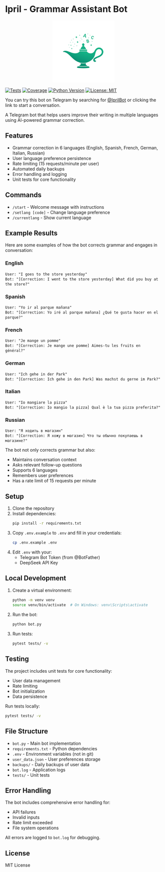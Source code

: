 # Ipril - Grammar Assistant Bot

<div align="center">
  <img src="https://raw.githubusercontent.com/imansprn/ipril/main/assets/logo.png" alt="Ipril Logo" width="200"/>
</div>

[![Tests](https://github.com/imansprn/ipril/actions/workflows/bot.yml/badge.svg)](https://github.com/imansprn/ipril/actions/workflows/bot.yml)
[![Coverage](https://codecov.io/gh/imansprn/ipril/branch/main/graph/badge.svg)](https://codecov.io/gh/imansprn/ipril)
[![Python Version](https://img.shields.io/badge/python-3.10-blue.svg)](https://www.python.org/downloads/)
[![License: MIT](https://img.shields.io/badge/License-MIT-yellow.svg)](https://opensource.org/licenses/MIT)

You can try this bot on Telegram by searching for [@IprilBot](https://t.me/IprilBot) or clicking the link to start a conversation.

A Telegram bot that helps users improve their writing in multiple languages using AI-powered grammar correction.

## Features

- Grammar correction in 6 languages (English, Spanish, French, German, Italian, Russian)
- User language preference persistence
- Rate limiting (15 requests/minute per user)
- Automated daily backups
- Error handling and logging
- Unit tests for core functionality

## Commands

- `/start` - Welcome message with instructions
- `/setlang [code]` - Change language preference
- `/currentlang` - Show current language

## Example Results

Here are some examples of how the bot corrects grammar and engages in conversation:

### English
```
User: "I goes to the store yesterday"
Bot: "[Correction: I went to the store yesterday] What did you buy at the store?"
```

### Spanish
```
User: "Yo ir al parque mañana"
Bot: "[Correction: Yo iré al parque mañana] ¿Qué te gusta hacer en el parque?"
```

### French
```
User: "Je mange un pomme"
Bot: "[Correction: Je mange une pomme] Aimes-tu les fruits en général?"
```

### German
```
User: "Ich gehe in der Park"
Bot: "[Correction: Ich gehe in den Park] Was machst du gerne im Park?"
```

### Italian
```
User: "Io mangiare la pizza"
Bot: "[Correction: Io mangio la pizza] Qual è la tua pizza preferita?"
```

### Russian
```
User: "Я ходить в магазин"
Bot: "[Correction: Я хожу в магазин] Что ты обычно покупаешь в магазине?"
```

The bot not only corrects grammar but also:
- Maintains conversation context
- Asks relevant follow-up questions
- Supports 6 languages
- Remembers user preferences
- Has a rate limit of 15 requests per minute

## Setup

1. Clone the repository
2. Install dependencies:
   ```bash
   pip install -r requirements.txt
   ```
3. Copy `.env.example` to `.env` and fill in your credentials:
   ```bash
   cp .env.example .env
   ```
4. Edit `.env` with your:
   - Telegram Bot Token (from @BotFather)
   - DeepSeek API Key

## Local Development

1. Create a virtual environment:
   ```bash
   python -m venv venv
   source venv/bin/activate  # On Windows: venv\Scripts\activate
   ```

2. Run the bot:
   ```bash
   python bot.py
   ```

3. Run tests:
   ```bash
   pytest tests/ -v
   ```

## Testing

The project includes unit tests for core functionality:
- User data management
- Rate limiting
- Bot initialization
- Data persistence

Run tests locally:
```bash
pytest tests/ -v
```

## File Structure

- `bot.py` - Main bot implementation
- `requirements.txt` - Python dependencies
- `.env` - Environment variables (not in git)
- `user_data.json` - User preferences storage
- `backups/` - Daily backups of user data
- `bot.log` - Application logs
- `tests/` - Unit tests

## Error Handling

The bot includes comprehensive error handling for:
- API failures
- Invalid inputs
- Rate limit exceeded
- File system operations

All errors are logged to `bot.log` for debugging.

## License

MIT License 